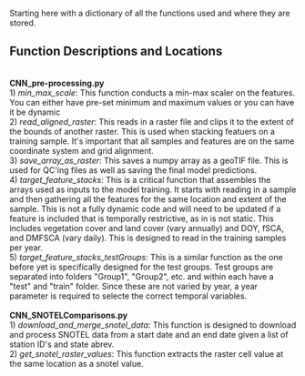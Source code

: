 Starting here with a dictionary of all the functions used and where they are stored.
<br>
## Function Descriptions and Locations ##
<br>**CNN_pre-processing.py**
<br>1) *min_max_scale*: This function conducts a min-max scaler on the features. You can either have pre-set minimum and maximum values or you can have it be dynamic
<br>2) *read_aligned_raster*: This reads in a raster file and clips it to the extent of the bounds of another raster. This is used when stacking featuers on a training sample. It's important that all samples and features are on the same coordinate system and grid alignment.
<br>3) *save_array_as_raster*: This saves a numpy array as a geoTIF file. This is used for QC'ing files as well as saving the final model predictions.
<br>4) *target_feature_stacks*: This is a critical function that assembles the arrays used as inputs to the model training. It starts with reading in a sample and then gathering all the features for the same location and extent of the sample. This is not a fully dynamic code and will need to be updated if a feature is included that is temporally restrictive, as in is not static. This includes vegetation cover and land cover (vary annually) and DOY, fSCA, and DMFSCA (vary daily). This is designed to read in the training samples per year. 
<br>5) *target_feature_stacks_testGroups*: This is a similar function as the one before yet is specifically designed for the test groups. Test groups are separated into folders "Group1", "Group2", etc. and within each have a "test" and "train" folder. Since these are not varied by year, a year parameter is required to selecte the correct temporal variables.
<br>
<br>**CNN_SNOTELComparisons.py**
<br>1) *download_and_merge_snotel_data*: This function is designed to download and process SNOTEL data from a start date and an end date given a list of station ID's and state abrev.
<br>2) *get_snotel_raster_values*: This function extracts the raster cell value at the same location as a snotel value. 
